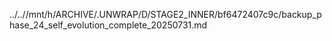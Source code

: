 ../..//mnt/h/ARCHIVE/.UNWRAP/D/STAGE2_INNER/bf6472407c9c/backup_phase_24_self_evolution_complete_20250731.md